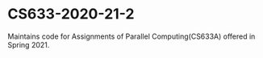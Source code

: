 # CS633-2020-21-2

Maintains code for Assignments of Parallel Computing(CS633A) offered in Spring 2021.